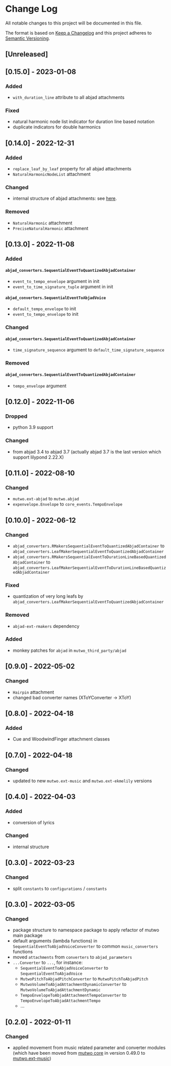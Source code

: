 # Change Log

All notable changes to this project will be documented in this file.

The format is based on [Keep a Changelog](http://keepachangelog.com/)
and this project adheres to [Semantic Versioning](http://semver.org/).

## [Unreleased]

## [0.15.0] - 2023-01-08

### Added
- `with_duration_line` attribute to all abjad attachments

### Fixed
- natural harmonic node list indicator for duration line based notation
- duplicate indicators for double harmonics


## [0.14.0] - 2022-12-31

### Added
- `replace_leaf_by_leaf` property for all abjad attachments
- `NaturalHarmonicNodeList` attachment

### Changed
- internal structure of abjad attachments: see [here](https://github.com/mutwo-org/mutwo.abjad/commit/7a6dcfb3969349a3c867bf808f214e005a0bd472).

### Removed
- `NaturalHarmonic` attachment
- `PreciseNaturalHarmonic` attachment


## [0.13.0] - 2022-11-08

### Added

#### `abjad_converters.SequentialEventToQuantizedAbjadContainer`
- `event_to_tempo_envelope` argument in init
- `event_to_time_signature_tuple` argument in init

#### `abjad_converters.SequentialEventToAbjadVoice`
- `default_tempo_envelope` to init
- `event_to_tempo_envelope` to init

### Changed
#### `abjad_converters.SequentialEventToQuantizedAbjadContainer`
- `time_signature_sequence` argument to `default_time_signature_sequence`

### Removed
#### `abjad_converters.SequentialEventToQuantizedAbjadContainer`
- `tempo_envelope` argument


## [0.12.0] - 2022-11-06

### Dropped
- python 3.9 support

### Changed
- from abjad 3.4 to abjad 3.7 (actually abjad 3.7 is the last version which support lilypond 2.22.X)


## [0.11.0] - 2022-08-10

### Changed
- `mutwo.ext-abjad` to `mutwo.abjad`
- `expenvelope.Envelope` to `core_events.TempoEnvelope`


## [0.10.0] - 2022-06-12

### Changed
- `abjad_converters.RMakersSequentialEventToQuantizedAbjadContainer` to `abjad_converters.LeafMakerSequentialEventToQuantizedAbjadContainer`
- `abjad_converters.RMakersSequentialEventToDurationLineBasedQuantizedAbjadContainer` to `abjad_converters.LeafMakerSequentialEventToDurationLineBasedQuantizedAbjadContainer`

### Fixed
- quantization of very long leafs by `abjad_converters.LeafMakerSequentialEventToQuantizedAbjadContainer`

### Removed
- `abjad-ext-rmakers` dependency

### Added
- monkey patches for `abjad` in `mutwo_third_party/abjad`


## [0.9.0] - 2022-05-02

### Changed
- `Hairpin` attachment
- changed bad converter names (XToYConverter -> XToY)


## [0.8.0] - 2022-04-18

### Added
- Cue and WoodwindFinger attachment classes


## [0.7.0] - 2022-04-18

### Changed
- updated to new `mutwo.ext-music` and `mutwo.ext-ekmelily` versions


## [0.4.0] - 2022-04-03

### Added
- conversion of lyrics

### Changed
- internal structure


## [0.3.0] - 2022-03-23

### Changed
- split `constants` to `configurations` / `constants`

## [0.3.0] - 2022-03-05

### Changed
- package structure to namespace package to apply refactor of mutwo main package
- default arguments (lambda functions) in `SequentialEventToAbjadVoiceConverter` to common `music_converters` functions
- moved `attachments` from `converters` to `abjad_parameters`
- `...Converter` to `...`, for instance:
    - `SequentialEventToAbjadVoiceConverter` to `SequentialEventToAbjadVoice`
    - `MutwoPitchToAbjadPitchConverter` to `MutwoPitchToAbjadPitch`
    - `MutwoVolumeToAbjadAttachmentDynamicConverter` to `MutwoVolumeToAbjadAttachmentDynamic`
    - `TempoEnvelopeToAbjadAttachmentTempoConverter` to `TempoEnvelopeToAbjadAttachmentTempo`
    - ...


## [0.2.0] - 2022-01-11

### Changed
- applied movement from music related parameter and converter modules (which have been moved from [mutwo core](https://github.com/mutwo-org/mutwo) in version 0.49.0 to [mutwo.ext-music](https://github.com/mutwo-org/mutwo.ext-music))

